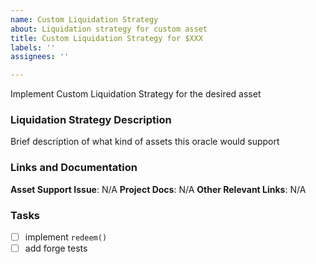 ```yaml
---
name: Custom Liquidation Strategy
about: Liquidation strategy for custom asset
title: Custom Liquidation Strategy for $XXX
labels: ''
assignees: ''

---
```


Implement Custom Liquidation Strategy for the desired asset 

### Liquidation Strategy Description

Brief description of what kind of assets this oracle would support 

### Links and Documentation

**Asset Support Issue**: N/A
**Project Docs**: N/A
**Other Relevant Links**: N/A

### Tasks

- [ ] implement `redeem()`
- [ ] add forge tests
